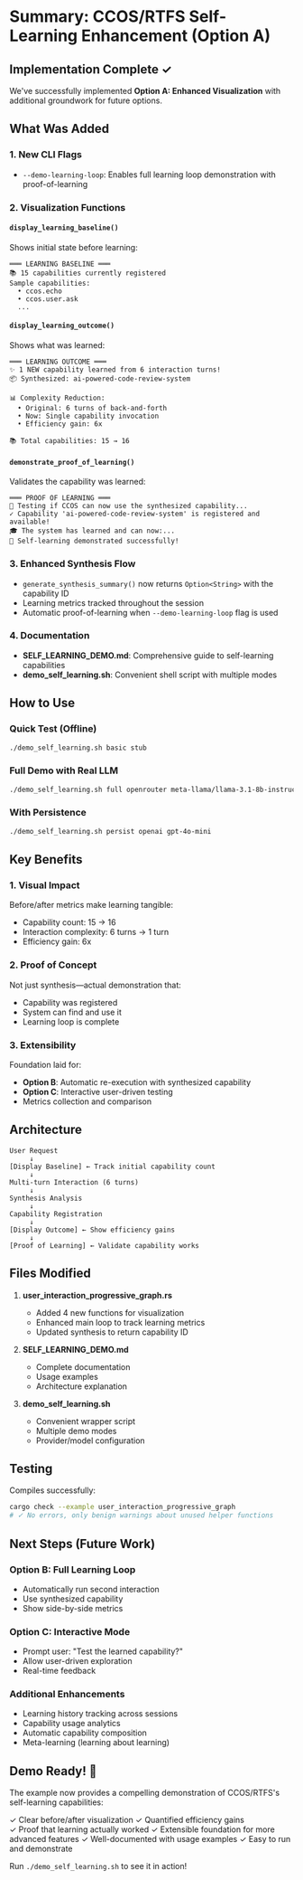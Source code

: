 # Summary: CCOS/RTFS Self-Learning Enhancement (Option A)

## Implementation Complete ✓

We've successfully implemented **Option A: Enhanced Visualization** with additional groundwork for future options.

## What Was Added

### 1. New CLI Flags
- `--demo-learning-loop`: Enables full learning loop demonstration with proof-of-learning

### 2. Visualization Functions

#### `display_learning_baseline()`
Shows initial state before learning:
```
═══ LEARNING BASELINE ═══
📚 15 capabilities currently registered
Sample capabilities:
  • ccos.echo
  • ccos.user.ask
  ...
```

#### `display_learning_outcome()`
Shows what was learned:
```
═══ LEARNING OUTCOME ═══
✨ 1 NEW capability learned from 6 interaction turns!
📦 Synthesized: ai-powered-code-review-system

📊 Complexity Reduction:
  • Original: 6 turns of back-and-forth
  • Now: Single capability invocation
  • Efficiency gain: 6x

📚 Total capabilities: 15 → 16
```

#### `demonstrate_proof_of_learning()`
Validates the capability was learned:
```
═══ PROOF OF LEARNING ═══
🧪 Testing if CCOS can now use the synthesized capability...
✓ Capability 'ai-powered-code-review-system' is registered and available!
🎓 The system has learned and can now:...
🎉 Self-learning demonstrated successfully!
```

### 3. Enhanced Synthesis Flow
- `generate_synthesis_summary()` now returns `Option<String>` with the capability ID
- Learning metrics tracked throughout the session
- Automatic proof-of-learning when `--demo-learning-loop` flag is used

### 4. Documentation
- **SELF_LEARNING_DEMO.md**: Comprehensive guide to self-learning capabilities
- **demo_self_learning.sh**: Convenient shell script with multiple modes

## How to Use

### Quick Test (Offline)
```bash
./demo_self_learning.sh basic stub
```

### Full Demo with Real LLM
```bash
./demo_self_learning.sh full openrouter meta-llama/llama-3.1-8b-instruct:free
```

### With Persistence
```bash
./demo_self_learning.sh persist openai gpt-4o-mini
```

## Key Benefits

### 1. **Visual Impact**
Before/after metrics make learning tangible:
- Capability count: 15 → 16
- Interaction complexity: 6 turns → 1 turn
- Efficiency gain: 6x

### 2. **Proof of Concept**
Not just synthesis—actual demonstration that:
- Capability was registered
- System can find and use it
- Learning loop is complete

### 3. **Extensibility**
Foundation laid for:
- **Option B**: Automatic re-execution with synthesized capability
- **Option C**: Interactive user-driven testing
- Metrics collection and comparison

## Architecture

```
User Request
     ↓
[Display Baseline] ← Track initial capability count
     ↓
Multi-turn Interaction (6 turns)
     ↓
Synthesis Analysis
     ↓
Capability Registration
     ↓
[Display Outcome] ← Show efficiency gains
     ↓
[Proof of Learning] ← Validate capability works
```

## Files Modified

1. **user_interaction_progressive_graph.rs**
   - Added 4 new functions for visualization
   - Enhanced main loop to track learning metrics
   - Updated synthesis to return capability ID

2. **SELF_LEARNING_DEMO.md**
   - Complete documentation
   - Usage examples
   - Architecture explanation

3. **demo_self_learning.sh**
   - Convenient wrapper script
   - Multiple demo modes
   - Provider/model configuration

## Testing

Compiles successfully:
```bash
cargo check --example user_interaction_progressive_graph
# ✓ No errors, only benign warnings about unused helper functions
```

## Next Steps (Future Work)

### Option B: Full Learning Loop
- Automatically run second interaction
- Use synthesized capability
- Show side-by-side metrics

### Option C: Interactive Mode
- Prompt user: "Test the learned capability?"
- Allow user-driven exploration
- Real-time feedback

### Additional Enhancements
- Learning history tracking across sessions
- Capability usage analytics
- Automatic capability composition
- Meta-learning (learning about learning)

## Demo Ready! 🎉

The example now provides a compelling demonstration of CCOS/RTFS's self-learning capabilities:

✓ Clear before/after visualization
✓ Quantified efficiency gains  
✓ Proof that learning actually worked
✓ Extensible foundation for more advanced features
✓ Well-documented with usage examples
✓ Easy to run and demonstrate

Run `./demo_self_learning.sh` to see it in action!
